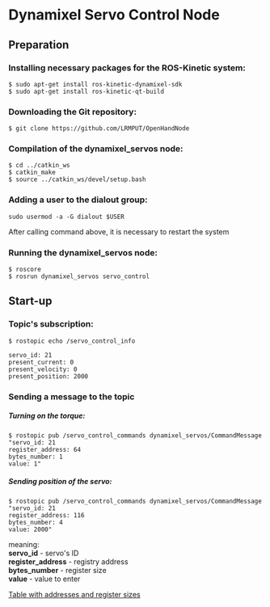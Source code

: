 # Dynamixel Servo Control Node

## Preparation

### Installing necessary packages for the ROS-Kinetic system:
```
$ sudo apt-get install ros-kinetic-dynamixel-sdk
$ sudo apt-get install ros-kinetic-qt-build
```

### Downloading the Git repository:

```
$ git clone https://github.com/LRMPUT/OpenHandNode
```

### Compilation of the dynamixel_servos node:

```
$ cd ../catkin_ws
$ catkin_make
$ source ../catkin_ws/devel/setup.bash
```

### Adding a user to the dialout group:

```
sudo usermod -a -G dialout $USER
```
After calling command above, it is necessary to restart the system

### Running the dynamixel_servos node:

```
$ roscore
$ rosrun dynamixel_servos servo_control 
```

## Start-up
### Topic's subscription:

```
$ rostopic echo /servo_control_info 

servo_id: 21
present_current: 0
present_velocity: 0
present_position: 2000

```

### Sending a message to the topic

##### Turning on the torque:
```
$ rostopic pub /servo_control_commands dynamixel_servos/CommandMessage "servo_id: 21
register_address: 64
bytes_number: 1
value: 1" 
```
##### Sending position of the servo:
```
$ rostopic pub /servo_control_commands dynamixel_servos/CommandMessage "servo_id: 21
register_address: 116
bytes_number: 4
value: 2000" 
```
meaning:  
**servo_id** - servo's ID  
**register_address** - registry address  
**bytes_number** - register size  
**value** - value to enter

[Table with addresses and register sizes](http://support.robotis.com/en/product/actuator/dynamixel_x/xm_series/xm430-w210.htm#bookmark23) 

